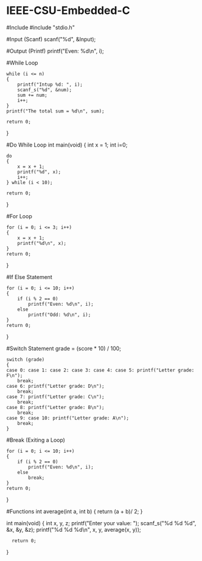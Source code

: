 IEEE-CSU-Embedded-C
===================
#Include
  #include "stdio.h"

#Input (Scanf)
  scanf("%d", &Input);

#Output (Printf)
  printf("Even: %d\n", i);

#While Loop

	while (i <= n)
	{
		printf("Intup %d: ", i);
		scanf_s("%d", &num);
		sum += num;
		i++;
	}
	printf("The total sum = %d\n", sum);

	return 0;
}

#Do While Loop
int main(void)
{
	int x = 1;
	int i=0;

	do
	{
		x = x + 1;
		printf("%d", x);
		i++;
	} while (i < 10);

	return 0;
}

#For Loop

	for (i = 0; i <= 3; i++)
	{
		x = x + 1;
		printf("%d\n", x);
	}
	return 0;
}

#If Else Statement

	for (i = 0; i <= 10; i++)
	{
		if (i % 2 == 0)
			printf("Even: %d\n", i);
		else
			printf("Odd: %d\n", i);
	}
	return 0;
}

#Switch Statement
	grade = (score * 10) / 100; 

	switch (grade)
	{
	case 0: case 1: case 2: case 3: case 4: case 5: printf("Letter grade: F\n");
		break;
	case 6: printf("Letter grade: D\n");
		break;
	case 7: printf("Letter grade: C\n");
		break;
	case 8: printf("Letter grade: B\n");
		break;
	case 9: case 10: printf("Letter grade: A\n");
		break;
	}
	
#Break (Exiting a Loop)

	for (i = 0; i <= 10; i++)
	{
		if (i % 2 == 0)
			printf("Even: %d\n", i);
		else
			break;
	}
	return 0;
}

#Functions
  int average(int a, int b)
  {
    return (a + b)/ 2;
  }

  int main(void)
  {
	  int x, y, z;
	  printf("Enter your value: ");
	  scanf_s("%d %d %d", &x, &y, &z);
	  printf("%d %d %d\n", x, y, average(x, y));

	  return 0;
  }
